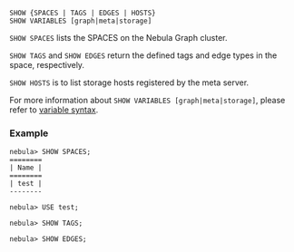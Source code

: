 ```
SHOW {SPACES | TAGS | EDGES | HOSTS}
SHOW VARIABLES [graph|meta|storage] 
```

`SHOW SPACES` lists the SPACES on the Nebula Graph cluster. 

`SHOW TAGS` and `SHOW EDGES` return the defined tags and edge types in the space, respectively. 

`SHOW HOSTS` is to list storage hosts registered by the meta server.

For more information about `SHOW VARIABLES [graph|meta|storage]`, please refer to [variable syntax](../data-administration-statements/configuration-statements/variables-syntax.md).

### Example

```
nebula> SHOW SPACES;
========
| Name |
========
| test |
--------

nebula> USE test;

nebula> SHOW TAGS;

nebula> SHOW EDGES;
```